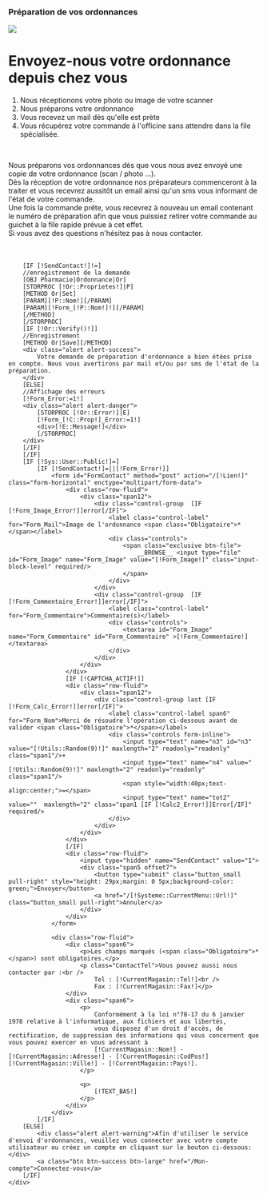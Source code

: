 <div class="block">
	<h3 class="title_block">Préparation de vos ordonnances</h3>
	<div class="block-search">
		<div class="row-fluid" style="margin-bottom:50px;">
			<div class="span3">
				<img src="/Skins/[!Systeme::Skin!]/img/preparatrice.jpg" class="img-responsive" />
			</div>
			<div class="span9">
				<h1>Envoyez-nous votre ordonnance depuis chez vous</h1>
				<ol>
					<li>Nous réceptionons votre photo ou image de votre scanner</li>
					<li>Nous préparons votre ordonnance</li>
					<li>Vous recevez un mail dès qu'elle est prète</li>
					<li>Vous récupérez votre commande à l'officine sans attendre dans la file spécialisée.</li>
				</ol>
				<br />
				<p>
					Nous préparons vos ordonnances dès que vous nous avez envoyé une copie de votre ordonnance (scan / photo ...).<br /> Dès la réception de votre ordonnance nos préparateurs commenceront à la traiter et vous recevrez aussitôt un email ainsi qu'un sms vous informant de l'état de votre commande. <br />Une fois la commande prête, vous recevrez à nouveau un email contenant le numéro de préparation afin que vous puissiez retirer votre commande au guichet à la file rapide prévue à cet effet. <br />
					Si vous avez des questions n'hésitez pas à nous contacter.
				</p>
			</div>
		</div>


		[IF [!SendContact!]!=]
		//enregistrement de la demande
		[OBJ Pharmacie|Ordonnance|Or]
		[STORPROC [!Or::Proprietes!]|P]
		[METHOD Or|Set]
		[PARAM][!P::Nom!][/PARAM]
		[PARAM][!Form_[!P::Nom!]!][/PARAM]
		[/METHOD]
		[/STORPROC]
		[IF [!Or::Verify()!]]
		//Enregistrement
		[METHOD Or|Save][/METHOD]
		<div class="alert alert-success">
			Votre demande de préparation d'ordonnance a bien étées prise en compte. Nous vous avertirons par mail et/ou par sms de l'état de la préparation.
		</div>
		[ELSE]
		//Affichage des erreurs
		[!Form_Error:=1!]
		<div class="alert alert-danger">
			[STORPROC [!Or::Error!]|E]
			[!Form_[!C::Prop!]_Error:=1!]
			<div>[!E::Message!]</div>
			[/STORPROC]
		</div>
		[/IF]
		[/IF]
		[IF [!Sys::User::Public!]=]
			[IF [!SendContact!]=||[!Form_Error!]]
				<form id="FormContact" method="post" action="/[!Lien!]" class="form-horizontal" enctype="multipart/form-data">
					<div class="row-fluid">
						<div class="span12">
							<div class="control-group  [IF [!Form_Image_Error!]]error[/IF]">
								<label class="control-label" for="Form_Mail">Image de l'ordonnance <span class="Obligatoire">*</span></label>
								<div class="controls">
									<span class="exclusive btn-file">
										__BROWSE__ <input type="file" id="Form_Image" name="Form_Image" value="[!Form_Image!]" class="input-block-level" required/>
									</span>
								</div>
							</div>
							<div class="control-group  [IF [!Form_Commentaire_Error!]]error[/IF]">
								<label class="control-label" for="Form_Commentaire">Commentaire(s)</label>
								<div class="controls">
									<textarea id="Form_Image" name="Form_Commentaire" id="Form_Commentaire" >[!Form_Commentaire!]</textarea>
								</div>
							</div>
						</div>
					</div>
					[IF [!CAPTCHA_ACTIF!]]
					<div class="row-fluid">
						<div class="span12">
							<div class="control-group last [IF [!Form_Calc_Error!]]error[/IF]">
								<label class="control-label span6" for="Form_Nom">Merci de résoudre l'opération ci-dessous avant de valider <span class="Obligatoire">*</span></label>
								<div class="controls form-inline">
									<input type="text" name="n3" id="n3" value="[!Utils::Random(9)!]" maxlength="2" readonly="readonly" class="span1"/>+
									<input type="text" name="n4" value="[!Utils::Random(9)!]" maxlength="2" readonly="readonly" class="span1"/>
									<span style="width:40px;text-align:center;">=</span>
									<input type="text" name="tot2" value=""  maxlength="2" class="span1 [IF [!Calc2_Error!]]Error[/IF]" required/>
								</div>
							</div>
						</div>
					</div>
					[/IF]
					<div class="row-fluid">
						<input type="hidden" name="SendContact" value="1">
						<div class="span5 offset7">
							<button type="submit" class="button_small pull-right" style="height: 29px;margin: 0 5px;background-color: green;">Envoyer</button>
							<a href="/[!Systeme::CurrentMenu::Url!]" class="button_small pull-right">Annuler</a>
						</div>
					</div>
				</form>

				<div class="row-fluid">
					<div class="span6">
						<p>Les champs marqués (<span class="Obligatoire">*</span>) sont obligatoires.</p>
						<p class="ContactTel">Vous pouvez aussi nous contacter par :<br />
							Tel : [!CurrentMagasin::Tel!]<br />
							Fax : [!CurrentMagasin::Fax!]</p>
					</div>
					<div class="span6">
						<p>
							Conformément à la loi n°78-17 du 6 janvier 1978 relative à l'informatique, aux fichiers et aux libertés,
							vous disposez d'un droit d'accès, de rectification, de suppression des informations qui vous concernent que vous pouvez exercer en vous adressant à
							[!CurrentMagasin::Nom!] - [!CurrentMagasin::Adresse!] - [!CurrentMagasin::CodPos!] [!CurrentMagasin::Ville!] - [!CurrentMagasin::Pays!].
						</p>

						<p>
							[!TEXT_BAS!]
						</p>
					</div>
				</div>
			[/IF]
		[ELSE]
			<div class="alert alert-warning">Afin d'utiliser le service d'envoi d'ordonnances, veuillez vous connecter avec votre compte utilisateur ou créez un compte en cliquant sur le bouton ci-dessous:</div>
			<a class="btn btn-success btn-large" href="/Mon-compte">Connectez-vous</a>
		[/IF]
	</div>
</div>
